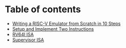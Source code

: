 # Table of contents

* [Writing a RISC-V Emulator from Scratch in 10 Steps](README.md)
* [Setup and Implement Two Instructions](setup-and-implement-two-instructions.md)
* [RV64I ISA](rv64i-isa.md)
* [Supervisor ISA](supervisor-isas.md)

